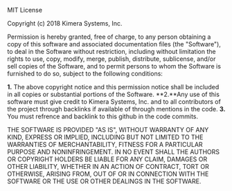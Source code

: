 MIT License

Copyright (c) 2018 Kimera Systems, Inc. 

Permission is hereby granted, free of charge, to any person obtaining a copy
of this software and associated documentation files (the "Software"), to deal
in the Software without restriction, including without limitation the rights
to use, copy, modify, merge, publish, distribute, sublicense, and/or sell
copies of the Software, and to permit persons to whom the Software is
furnished to do so, subject to the following conditions:

**1.** The above copyright notice and this permission notice shall be included in all
copies or substantial portions of the Software.
**2.**Any use of this software must give credit to Kimera Systems, Inc. and to all contributors 
of the project through backlinks if available of through mentions in the code.
**3.** You must refrence and backlink to this github in the code commits.

THE SOFTWARE IS PROVIDED "AS IS", WITHOUT WARRANTY OF ANY KIND, EXPRESS OR
IMPLIED, INCLUDING BUT NOT LIMITED TO THE WARRANTIES OF MERCHANTABILITY,
FITNESS FOR A PARTICULAR PURPOSE AND NONINFRINGEMENT. IN NO EVENT SHALL THE
AUTHORS OR COPYRIGHT HOLDERS BE LIABLE FOR ANY CLAIM, DAMAGES OR OTHER
LIABILITY, WHETHER IN AN ACTION OF CONTRACT, TORT OR OTHERWISE, ARISING FROM,
OUT OF OR IN CONNECTION WITH THE SOFTWARE OR THE USE OR OTHER DEALINGS IN THE
SOFTWARE.
